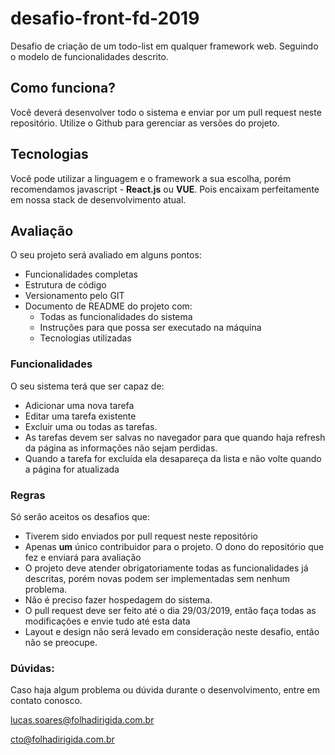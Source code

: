 # desafio-front-fd-2019

Desafio de criação de um todo-list em qualquer framework web. Seguindo o modelo de funcionalidades descrito.

## Como funciona?

Você deverá desenvolver todo o sistema e enviar por um pull request neste repositório. Utilize o Github para gerenciar as versões do projeto. 

## Tecnologias

Você pode utilizar a linguagem e o framework a sua escolha, porém recomendamos javascript - **React.js** ou **VUE**. Pois encaixam perfeitamente em nossa stack de desenvolvimento atual.

## Avaliação

O seu projeto será avaliado em alguns pontos:
  - Funcionalidades completas
  - Estrutura de código
  - Versionamento pelo GIT
  - Documento de README do projeto com:
    - Todas as funcionalidades do sistema
    - Instruções para que possa ser executado na máquina
    - Tecnologias utilizadas
  
### Funcionalidades

O seu sistema terá que ser capaz de:
  - Adicionar uma nova tarefa
  - Editar uma tarefa existente
  - Excluir uma ou todas as tarefas.
  - As tarefas devem ser salvas no navegador para que quando haja refresh da página as informações não sejam perdidas.
  - Quando a tarefa for excluída ela desapareça da lista e não volte quando a página for atualizada
 
 ### Regras
 
 Só serão aceitos os desafios que:
  - Tiverem sido enviados por pull request neste repositório
  - Apenas **um** único contribuidor para o projeto. O dono do repositório que fez e enviará para avaliação
  - O projeto deve atender obrigatoriamente todas as funcionalidades já descritas, porém novas podem ser implementadas sem nenhum problema.
  - Não é preciso fazer hospedagem do sistema.
  - O pull request deve ser feito até o dia 29/03/2019, então faça todas as modificações e envie tudo até esta data 
  - Layout e design não será levado em consideração neste desafio, então não se preocupe.
  
  
  
  ### Dúvidas:
  Caso haja algum problema ou dúvida durante o desenvolvimento, entre em contato conosco.
  
  lucas.soares@folhadirigida.com.br
  
  cto@folhadirigida.com.br
  
  
